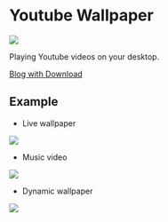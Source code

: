 # Youtube Wallpaper

![](https://raw.githubusercontent.com/NeuroWhAI/YoutubeWallpaper/master/Resources/icon.ico)

Playing Youtube videos on your desktop.

[Blog with Download](http://blog.naver.com/neurowhai/220810470139)


## Example

* Live wallpaper

![](https://cloud.githubusercontent.com/assets/1130686/18589483/f575ce24-7c65-11e6-87a4-ae60775781a1.png)

* Music video

![](https://cloud.githubusercontent.com/assets/1130686/18589484/f577c1de-7c65-11e6-9a68-88b7850097f9.png)

* Dynamic wallpaper

![](https://cloud.githubusercontent.com/assets/1130686/18589485/f59e6794-7c65-11e6-92d2-64b368105bda.png)